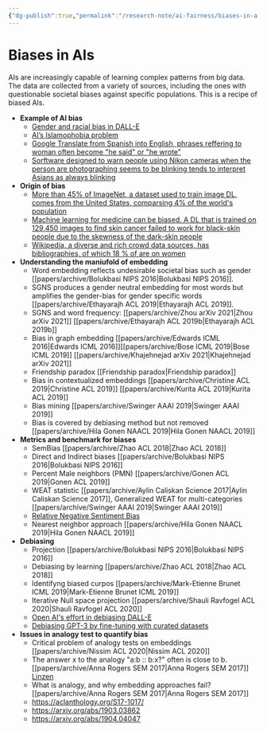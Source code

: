 ```yaml
---
{"dg-publish":true,"permalink":"/research-note/ai-fairness/biases-in-a-is/","dgHomeLink":true,"dgPassFrontmatter":false}
---
```



# Biases in AIs

AIs are increasingly capable of learning complex patterns from big data. The data are collected from a variety of sources, including the ones with questionable societal biases against specific populations. This is a recipe of biased AIs.

- **Example of AI bias**
	- [Gender and racial bias in DALL-E](https://www.vox.com/future-perfect/23023538/ai-dalle-2-openai-bias-gpt-3-incentives)
	- [AI’s Islamophobia problem](https://www.vox.com/future-perfect/22672414/ai-artificial-intelligence-gpt-3-bias-muslim?utm_source=Sailthru&utm_medium=email&utm_campaign=Future%20Perfect%204-12-22&utm_term=Future%20Perfect)
	- [Google Translate from Spanish into English, phrases reffering to woman often become "he said" or "he wrote"](https://www.independent.co.uk/life-style/women/google-translate-sexist-masculine-feminine-he-said-she-said-english-spanish-languages-a8672586.html)
	- [Sorftware designed to warn people using Nikon cameras when the person are photographing seems to be blinking tends to interpret Asians as always blinking ](https://thesocietypages.org/socimages/2009/05/29/nikon-camera-says-asians-are-always-blinking/)
- **Origin of bias**
	- [More than 45% of ImageNet, a dataset used to train image DL, comes from the United States, comparsing 4% of the world's population](https://venturebeat.com/2020/11/03/researchers-show-that-computer-vision-algorithms-pretrained-on-imagenet-exhibit-multiple-distressing-biases/)
	- [Machine learning for medicine can be biased. A DL that is trained on 129,450 images to find skin cancer failed to work for black-skin people due to the skewness of the dark-skin people](https://www.theatlantic.com/health/archive/2018/08/machine-learning-dermatology-skin-color/567619/)
	- [Wikipedia, a diverse and rich crowd data sources, has bibliographies, of which 18 % of are on women](https://en.wikipedia.org/wiki/Gender_bias_on_Wikipedia)
- **Understanding the maniufold of embedding**
	- Word embedding reflects undesirable societal bias such as gender [[papers/archive/Bolukbasi NIPS 2016|Bolukbasi NIPS 2016]]. 
	-  SGNS produces a gender neutral embedding for most words but amplifies the gender-bias for gender specific words [[papers/archive/Ethayarajh ACL 2019|Ethayarajh ACL 2019]].
	- SGNS and word frequency: [[papers/archive/Zhou arXiv 2021|Zhou arXiv 2021]] [[papers/archive/Ethayarajh ACL 2019b|Ethayarajh ACL 2019b]]
	- Bias in graph embedding [[papers/archive/Edwards ICML 2016|Edwards ICML 2016]][[papers/archive/Bose ICML 2019|Bose ICML 2019]] [[papers/archive/Khajehnejad arXiv 2021|Khajehnejad arXiv 2021]]
	- Friendship paradox [[Friendship paradox|Friendship paradox]]
	- Bias in contextualized embeddings [[papers/archive/Christine ACL 2019|Christine ACL 2019]] [[papers/archive/Kurita ACL 2019|Kurita ACL 2019]]
	- Bias mining [[papers/archive/Swinger AAAI 2019|Swinger AAAI 2019]]
	- Bias is covered by debiasing method but not removed [[papers/archive/Hila Gonen  NAACL 2019|Hila Gonen  NAACL 2019]]
- **Metrics and benchmark for biases**
	- SemBias [[papers/archive/Zhao ACL 2018|Zhao ACL 2018]]
	- Direct and Indirect biases [[papers/archive/Bolukbasi NIPS 2016|Bolukbasi NIPS 2016]]
	- Percent Male neighbors (PMN) [[papers/archive/Gonen ACL 2019|Gonen ACL 2019]] 
	- WEAT statistic [[papers/archive/Aylin Caliskan Science 2017|Aylin Caliskan Science 2017]], Generalized WEAT for multi-categories [[papers/archive/Swinger AAAI 2019|Swinger AAAI 2019]]
	- [Relative Negative Sentiment Bias](https://aclanthology.org/P19-1162v2.pdf)
	- Nearest neighbor approach [[papers/archive/Hila Gonen  NAACL 2019|Hila Gonen  NAACL 2019]]
- **Debiasing**
	- Projection [[papers/archive/Bolukbasi NIPS 2016|Bolukbasi NIPS 2016]]
	- Debiasing by learning [[papers/archive/Zhao ACL 2018|Zhao ACL 2018]]
	- Identifyng biased curpos [[papers/archive/Mark-Etienne Brunet ICML 2019|Mark-Etienne Brunet ICML 2019]]
	- Iterative Null space projection [[papers/archive/Shauli Ravfogel ACL 2020|Shauli Ravfogel ACL 2020]]
	- [Open AI's effort in debiasing DALL-E](https://github.com/openai/dalle-2-preview/blob/main/system-card.md?utm_source=Sailthru&utm_medium=email&utm_campaign=Future%20Perfect%204-12-22&utm_term=Future%20Perfect)
	- [Debiasing GPT-3 by fine-tuning with curated datasets](https://proceedings.neurips.cc/paper/2021/hash/2e855f9489df0712b4bd8ea9e2848c5a-Abstract.html)
- **Issues in analogy test to quantify bias**
	- Critical problem of analogy tests on embeddings [[papers/archive/Nissim ACL 2020|Nissim ACL 2020]]
	- The answer x to the analogy "a:b :: b:x?" often is close to b. [[papers/archive/Anna Rogers SEM 2017|Anna Rogers SEM 2017]] [Linzen](https://aclanthology.org/W16-2503.pdf)
	- What is analogy, and why embedding approaches fail? [[papers/archive/Anna Rogers SEM 2017|Anna Rogers SEM 2017]]
	- https://aclanthology.org/S17-1017/
	- https://arxiv.org/abs/1903.03862
	- https://arxiv.org/abs/1904.04047
